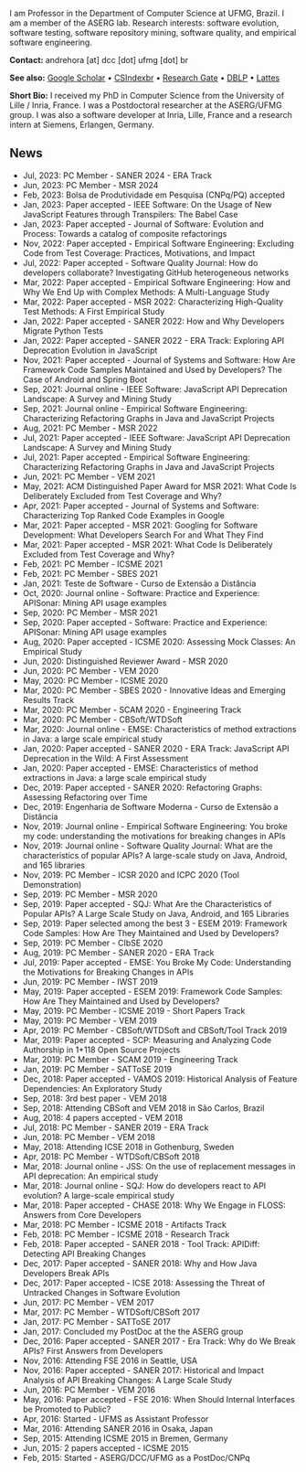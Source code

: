 I am Professor in the Department of Computer Science at UFMG, Brazil. I am a member of the ASERG lab. Research interests: software evolution, software testing, software repository mining, software quality, and empirical software engineering.

**Contact:** andrehora [at] dcc [dot] ufmg [dot] br

**See also:** [Google Scholar](https://scholar.google.com.br/citations?user=2fwfYtQAAAAJ&hl=en) • [CSIndexbr](https://csindexbr.org/authors.html?p=Andre-Hora) • [Research Gate](https://www.researchgate.net/profile/Andre_Hora) • [DBLP](http://dblp.uni-trier.de/pers/hd/h/Hora:Andr=eacute=_C=) • [Lattes](http://lattes.cnpq.br/4957418183504876)


**Short Bio:** I received my PhD in Computer Science from the University of Lille / Inria, France. I was a Postdoctoral researcher at the ASERG/UFMG group. I was also a software developer at Inria, Lille, France and a research intern at Siemens, Erlangen, Germany.

## News

- Jul, 2023: PC Member - SANER 2024 - ERA Track
- Jun, 2023: PC Member - MSR 2024
- Feb, 2023: Bolsa de Produtividade em Pesquisa (CNPq/PQ) accepted
- Jan, 2023: Paper accepted - IEEE Software: On the Usage of New JavaScript Features through Transpilers: The Babel Case
- Jan, 2023: Paper accepted - Journal of Software: Evolution and Process: Towards a catalog of composite refactorings
- Nov, 2022: Paper accepted - Empirical Software Engineering: Excluding Code from Test Coverage: Practices, Motivations, and Impact
- Jul, 2022: Paper accepted - Software Quality Journal: How do developers collaborate? Investigating GitHub heterogeneous networks
- Mar, 2022: Paper accepted - Empirical Software Engineering: How and Why We End Up with Complex Methods: A Multi-Language Study
- Mar, 2022: Paper accepted - MSR 2022: Characterizing High-Quality Test Methods: A First Empirical Study
- Jan, 2022: Paper accepted - SANER 2022: How and Why Developers Migrate Python Tests
- Jan, 2022: Paper accepted - SANER 2022 - ERA Track: Exploring API Deprecation Evolution in JavaScript
- Nov, 2021: Paper accepted - Journal of Systems and Software: How Are Framework Code Samples Maintained and Used by Developers? The Case of Android and Spring Boot
- Sep, 2021: Journal online - IEEE Software: JavaScript API Deprecation Landscape: A Survey and Mining Study
- Sep, 2021: Journal online - Empirical Software Engineering: Characterizing Refactoring Graphs in Java and JavaScript Projects
- Aug, 2021: PC Member - MSR 2022
- Jul, 2021: Paper accepted - IEEE Software: JavaScript API Deprecation Landscape: A Survey and Mining Study
- Jul, 2021: Paper accepted - Empirical Software Engineering: Characterizing Refactoring Graphs in Java and JavaScript Projects
- Jun, 2021: PC Member - VEM 2021
- May, 2021: ACM Distinguished Paper Award for MSR 2021: What Code Is Deliberately Excluded from Test Coverage and Why?
- Apr, 2021: Paper accepted - Journal of Systems and Software: Characterizing Top Ranked Code Examples in Google
- Mar, 2021: Paper accepted - MSR 2021: Googling for Software Development: What Developers Search For and What They Find
- Mar, 2021: Paper accepted - MSR 2021: What Code Is Deliberately Excluded from Test Coverage and Why?
- Feb, 2021: PC Member - ICSME 2021
- Feb, 2021: PC Member - SBES 2021
- Jan, 2021: Teste de Software - Curso de Extensão a Distância
- Oct, 2020: Journal online - Software: Practice and Experience: APISonar: Mining API usage examples
- Sep, 2020: PC Member - MSR 2021
- Sep, 2020: Paper accepted - Software: Practice and Experience: APISonar: Mining API usage examples
- Aug, 2020: Paper accepted - ICSME 2020: Assessing Mock Classes: An Empirical Study
- Jun, 2020: Distinguished Reviewer Award - MSR 2020
- Jun, 2020: PC Member - VEM 2020
- May, 2020: PC Member - ICSME 2020
- Mar, 2020: PC Member - SBES 2020 - Innovative Ideas and Emerging Results Track
- Mar, 2020: PC Member - SCAM 2020 - Engineering Track
- Mar, 2020: PC Member - CBSoft/WTDSoft
- Mar, 2020: Journal online - EMSE: Characteristics of method extractions in Java: a large scale empirical study
- Jan, 2020: Paper accepted - SANER 2020 - ERA Track: JavaScript API Deprecation in the Wild: A First Assessment
- Jan, 2020: Paper accepted - EMSE: Characteristics of method extractions in Java: a large scale empirical study
- Dec, 2019: Paper accepted - SANER 2020: Refactoring Graphs: Assessing Refactoring over Time
- Dec, 2019: Engenharia de Software Moderna - Curso de Extensão a Distância
- Nov, 2019: Journal online - Empirical Software Engineering: You broke my code: understanding the motivations for breaking changes in APIs
- Nov, 2019: Journal online - Software Quality Journal: What are the characteristics of popular APIs? A large-scale study on Java, Android, and 165 libraries
- Nov, 2019: PC Member - ICSR 2020 and ICPC 2020 (Tool Demonstration)
- Sep, 2019: PC Member - MSR 2020
- Sep, 2019: Paper accepted - SQJ: What Are the Characteristics of Popular APIs? A Large Scale Study on Java, Android, and 165 Libraries
- Sep, 2019: Paper selected among the best 3 - ESEM 2019: Framework Code Samples: How Are They Maintained and Used by Developers?
- Sep, 2019: PC Member - CIbSE 2020
- Aug, 2019: PC Member - SANER 2020 - ERA Track
- Jul, 2019: Paper accepted - EMSE: You Broke My Code: Understanding the Motivations for Breaking Changes in APIs
- Jun, 2019: PC Member - IWST 2019
- May, 2019: Paper accepted - ESEM 2019: Framework Code Samples: How Are They Maintained and Used by Developers?
- May, 2019: PC Member - ICSME 2019 - Short Papers Track
- May, 2019: PC Member - VEM 2019
- Apr, 2019: PC Member - CBSoft/WTDSoft and CBSoft/Tool Track 2019
- Mar, 2019: Paper accepted - SCP: Measuring and Analyzing Code Authorship in 1+118 Open Source Projects
- Mar, 2019: PC Member - SCAM 2019 - Engineering Track
- Jan, 2019: PC Member - SATToSE 2019
- Dec, 2018: Paper accepted - VAMOS 2019: Historical Analysis of Feature Dependencies: An Exploratory Study
- Sep, 2018: 3rd best paper - VEM 2018
- Sep, 2018: Attending CBSoft and VEM 2018 in São Carlos, Brazil
- Aug, 2018: 4 papers accepted - VEM 2018
- Jul, 2018: PC Member - SANER 2019 - ERA Track
- Jun, 2018: PC Member - VEM 2018
- May, 2018: Attending ICSE 2018 in Gothenburg, Sweden
- Apr, 2018: PC Member - WTDSoft/CBSoft 2018
- Mar, 2018: Journal online - JSS: On the use of replacement messages in API deprecation: An empirical study
- Mar, 2018: Journal online - SQJ: How do developers react to API evolution? A large-scale empirical study
- Mar, 2018: Paper accepted - CHASE 2018: Why We Engage in FLOSS: Answers from Core Developers
- Mar, 2018: PC Member - ICSME 2018 - Artifacts Track
- Feb, 2018: PC Member - ICSME 2018 - Research Track
- Feb, 2018: Paper accepted - SANER 2018 - Tool Track: APIDiff: Detecting API Breaking Changes
- Dec, 2017: Paper accepted - SANER 2018: Why and How Java Developers Break APIs
- Dec, 2017: Paper accepted - ICSE 2018: Assessing the Threat of Untracked Changes in Software Evolution
- Jun, 2017: PC Member - VEM 2017
- Mar, 2017: PC Member - WTDSoft/CBSoft 2017
- Jan, 2017: PC Member - SATToSE 2017
- Jan, 2017: Concluded my PostDoc at the the ASERG group
- Dec, 2016: Paper accepted - SANER 2017 - Era Track: Why do We Break APIs? First Answers from Developers
- Nov, 2016: Attending FSE 2016 in Seattle, USA
- Nov, 2016: Paper accepted - SANER 2017: Historical and Impact Analysis of API Breaking Changes: A Large Scale Study
- Jun, 2016: PC Member - VEM 2016
- May, 2016: Paper accepted - FSE 2016: When Should Internal Interfaces be Promoted to Public?
- Apr, 2016: Started - UFMS as Assistant Professor
- Mar, 2016: Attending SANER 2016 in Osaka, Japan
- Sep, 2015: Attending ICSME 2015 in Bremen, Germany
- Jun, 2015: 2 papers accepted - ICSME 2015
- Feb, 2015: Started - ASERG/DCC/UFMG as a PostDoc/CNPq
